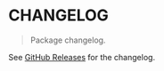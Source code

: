 # CHANGELOG

> Package changelog.

See [GitHub Releases](https://github.com/stdlib-js/math-base-special-fast-max/releases) for the changelog.